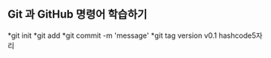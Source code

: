 ## Git 과 GitHub  명령어 학습하기
*git init
*git add
*git commit -m 'message'
*git tag version v0.1 hashcode5자리